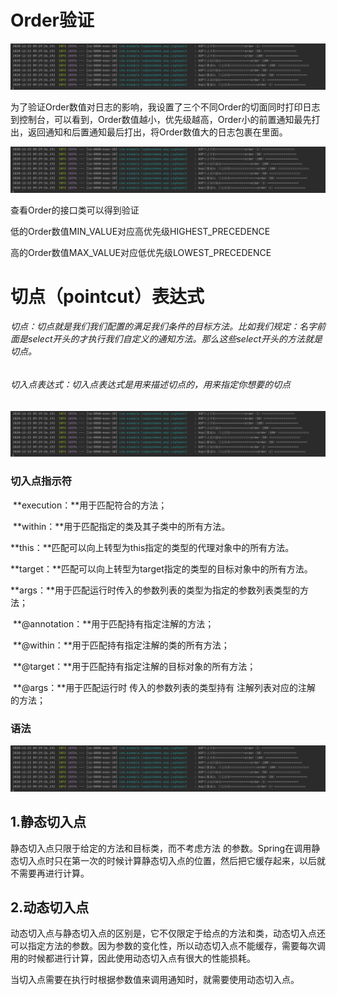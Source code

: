 

# Order验证







![image-20201223093020751](https://github.com/Deng1ei/JavaTraining/blob/master/img/1.png)

为了验证Order数值对日志的影响，我设置了三个不同Order的切面同时打印日志到控制台，可以看到，Order数值越小，优先级越高，Order小的前置通知最先打出，返回通知和后置通知最后打出，将Order数值大的日志包裹在里面。



![image-20201223093348269](https://github.com/Deng1ei/JavaTraining/blob/master/img/1.png)

查看Order的接口类可以得到验证

低的Order数值MIN_VALUE对应高优先级HIGHEST_PRECEDENCE

高的Order数值MAX_VALUE对应低优先级LOWEST_PRECEDENCE







# 切点（pointcut）表达式

######  切点：切点就是我们我们配置的满足我们条件的目标方法。比如我们规定：名字前面是select开头的才执行我们自定义的通知方法。那么这些select开头的方法就是切点。

###### 切入点表达式：切入点表达式是用来描述切点的，用来指定你想要的切点

![image-20201223112015760](https://github.com/Deng1ei/JavaTraining/blob/master/img/1.png)



### 切入点指示符

​     **execution：**用于匹配符合的方法；

​     **within：**用于匹配指定的类及其子类中的所有方法。

​     **this：**匹配可以向上转型为this指定的类型的代理对象中的所有方法。

​     **target：**匹配可以向上转型为target指定的类型的目标对象中的所有方法。

​     **args：**用于匹配运行时传入的参数列表的类型为指定的参数列表类型的方法；

​     **@annotation：**用于匹配持有指定注解的方法；

​     **@within：**用于匹配持有指定注解的类的所有方法；

​     **@target：**用于匹配持有指定注解的目标对象的所有方法；

​     **@args：**用于匹配运行时 传入的参数列表的类型持有 注解列表对应的注解 的方法；

### 语法



![image-20201223094234735](https://github.com/Deng1ei/JavaTraining/blob/master/img/1.png)



## 1.静态切入点

静态切入点只限于给定的方法和目标类，而不考虑方法 的参数。Spring在调用静态切入点时只在第一次的时候计算静态切入点的位置，然后把它缓存起来，以后就不需要再进行计算。



## 2.动态切入点

动态切入点与静态切入点的区别是，它不仅限定于给点的方法和类，动态切入点还可以指定方法的参数。因为参数的变化性，所以动态切入点不能缓存，需要每次调用的时候都进行计算，因此使用动态切入点有很大的性能损耗。

当切入点需要在执行时根据参数值来调用通知时，就需要使用动态切入点。
